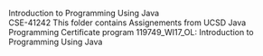 Introduction to Programming Using Java	
CSE-41242
This folder contains Assignements from UCSD Java Programming Certificate program
119749_WI17_OL: Introduction to Programming Using Java
